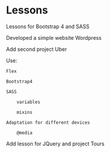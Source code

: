# Lessons

Lessons for Bootstrap 4 and SASS

Developed a simple website Wordpress


Add second project Uber

Use:

	Flex
	
	Bootstrap4
	
	SASS
	
		variables
		
		mixins
		
	Adaptation for different devices
	
		@media


Add lesson for JQuery and project Tours
		
